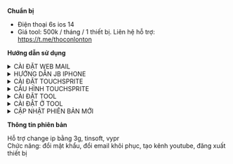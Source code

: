 <b>Chuẩn bị</b>

- Điện thoại 6s ios 14
- Giá tool: 500k / tháng / 1 thiết bị. Liên hệ hỗ trợ: https://t.me/thoconlonton

<b>Hướng dẫn sử dụng</b>

<!-- <details>
  <summary>Click to expand!</summary>

  ## Heading
  1. A numbered
  2. list
     * With some
     * Sub bullets
</details> -->

<details>
  <summary>CÀI ĐẶT WEB MAIL</summary>

## Có thể liên hệ hỗ trợ để mua web sẵn giá 6$ / tháng

1. Chuẩn bị 1 vps window hoặc máy tính nhà đã mở port modem (win8 hoặc win10 hoặc winserver2012). Download và cài đặt python 3.9.9. Nhớ tích như hình bên dưới
   Link download: https://www.python.org/ftp/python/3.9.9/python-3.9.9-amd64.exe
   <img src="setup/images/1.png"/>
2. Ở vps download và cài đặt web mail ở đây: https://github.com/emga9xkc2/web-mail-release/archive/refs/heads/main.zip
3. Download xong giải nén và chạy file setup.bat trong thư mục setup
4. Quay lại tìm và chạy file Main (Main.lnk) lên là ok
5. Sau khi mở lên nếu thấy thông báo Thay port trong file data/hconfig.ini thì mở file hconfig.ini lên, sửa dòng port = -1 thành port = xxx, rồi lưu lại. Ví dụ port = 789
6. Mở chrome vào http://ipv4.icanhazip.com/ để lấy ip vps. Ví dụ ip vps lấy được là 42.211.1.8
7. Mở tab mới truy cập 42.211.1.8:789 đăng nhập tài khoản mật khẩu là admin admin. Sau đó vào quản lý tài khoản copy apikey và đổi mật khẩu thành mật khẩu mong muốn.
8. Copy 42.211.1.8:789 và apikey ra đâu đó để lát nữa xài
9. LƯU Ý: NẾU BƯỚC 7 KHÔNG TRUY CẬP ĐƯỢC. Hãy tắt tường lửa ở vps rồi thử lại. Nếu vẫn không được hãy mở port cho vps. Google để tìm cách mở, hoặc liên hệ người bán để bảo họ mở cho

</details>

<details>
  <summary>HƯỚNG DẪN JB IPHONE</summary>

1. Tham khảo video: https://www.youtube.com/watch?v=MQlxhBe9hP0

</details>

<details>
  <summary>CÀI ĐẶT TOUCHSPRITE</summary>

1. Mở cydia, chọn Sources, chọn Edit, chọn Add, xóa hết url đi nhập dòng này vào rồi bấm Add Source: http://apt.touchsprite.com
2. Hoặc làm theo video: https://www.youtube.com/watch?v=XdP5gIpjCjw

</details>

<details>
  <summary>CẤU HÌNH TOUCHSPRITE</summary>

Bật icon chạy nhanh và tải thư viện cần thiết. làm theo video: https://www.youtube.com/watch?v=TKJLksfG7L8
Như trong video có file chi_sim.traineddata. Tải hết sạch hoặc bỏ lại file này k tải cũng được

</details>

<details>
  <summary>CÀI ĐẶT TOOL</summary>

1. Download file: https://github.com/emga9xkc2/gmail-changer-ios-release/raw/main/gmail_changer.tsp
2. Sau đó dùng 3utool copy file vừa tải về vào thư mục: /private/var/mobile/Media/TouchSprite/lua trên iphone rồi chạy file trên

</details>

<details>
  <summary>CÀI ĐẶT Ở TOOL</summary>

1. TÊN THIẾT BỊ. thích nhập gì thì nhập
2. IPSERVER:PORT. nhập

- Xem lại ở mục 5,6,7,8 CÀI ĐẶT WEB MAIL
- Mẫu: 42.211.1.8:789

3. API KEY SERVER. Vào quản lý tài khoản để lấy. Xem lại ở mục 7 CÀI ĐẶT WEB MAIL
4. API KEY PROXY. nếu dùng tinsoft thì mua api rồi nhập vào đây, không thì dùng bỏ qua ô này
5. Các phần còn lại tùy chọn

</details>

<details>
  <summary>CẬP NHẬT PHIÊN BẢN MỚI</summary>

Ở trong giao diện script touchsprite, vuốt từ trên xuống. Nếu thấy dòng chữ đỏ như ảnh dưới. Bấm vào mũi tên như ảnh bên dưới để cập nhật bản mới nhất
<img src="setup/images/2.png"/>

</details>

<b>Thông tin phiên bản</b>

Hỗ trợ change ip bằng 3g, tinsoft, vypr<br>
Chức năng: đổi mật khẩu, đổi email khôi phục, tạo kênh youtube, đăng xuất thiết bị<br>
